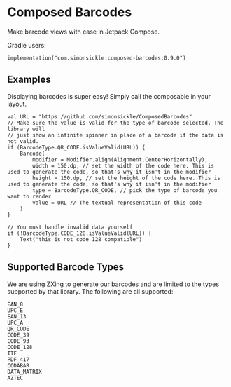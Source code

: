 Composed Barcodes
=================

Make barcode views with ease in Jetpack Compose.


Gradle users:


```
implementation("com.simonsickle:composed-barcodes:0.9.0")
```

Examples
--------

Displaying barcodes is super easy! Simply call the composable in your layout.

```
val URL = "https://github.com/simonsickle/ComposedBarcodes"
// Make sure the value is valid for the type of barcode selected. The library will
// just show an infinite spinner in place of a barcode if the data is not valid.
if (BarcodeType.QR_CODE.isValueValid(URL)) {
    Barcode(
        modifier = Modifier.align(Alignment.CenterHorizontally),
        width = 150.dp, // set the width of the code here. This is used to generate the code, so that's why it isn't in the modifier
        height = 150.dp, // set the height of the code here. This is used to generate the code, so that's why it isn't in the modifier
        type = BarcodeType.QR_CODE, // pick the type of barcode you want to render
        value = URL // The textual representation of this code
    )
}

// You must handle invalid data yourself
if (!BarcodeType.CODE_128.isValueValid(URL)) {
    Text("this is not code 128 compatible")
}
```

Supported Barcode Types
-----------------------

We are using ZXing to generate our barcodes and are limited to the types supported by that library. The following are all supported:

```
EAN_8
UPC_E
EAN_13
UPC_A
QR_CODE
CODE_39
CODE_93
CODE_128
ITF
PDF_417
CODABAR
DATA_MATRIX
AZTEC
```
